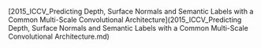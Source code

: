 
[2015_ICCV_Predicting Depth, Surface Normals and Semantic Labels with a Common Multi-Scale Convolutional Architecture](2015_ICCV_Predicting Depth, Surface Normals and Semantic Labels with a Common Multi-Scale Convolutional Architecture.md)
